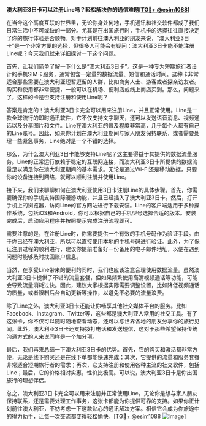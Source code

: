 **澳大利亚3日卡可以注册Line吗？轻松解决你的通信难题[[TG💪+ @esim1088](https://t.me/s/esim1088)]**

在当今这个高度互联的世界里，无论你身处何地，手机通讯和社交软件都成了我们日常生活中不可或缺的一部分。尤其是在出国旅行时，手机卡的选择往往直接决定了你的旅行体验是否顺畅。对于计划前往澳大利亚的朋友来说，“澳大利亚3日卡”是一个非常方便的选择，但很多人可能会有疑问：澳大利亚3日卡能不能注册Line呢？今天我们就来详细探讨一下这个问题。

首先，让我们简单了解一下什么是“澳大利亚3日卡”。这是一种专为短期旅行者设计的手机SIM卡服务，通常包含一定量的数据流量、短信和通话时间。这种卡非常适合那些需要在澳大利亚短暂逗留的人群，比如商务人士、游客或者探亲访友者。购买和使用都非常便捷，一般可以在机场、便利店或线上商店买到。那么，问题来了，这样的卡是否支持注册和使用Line呢？

答案是肯定的！澳大利亚3日卡完全可以用来注册Line，并且正常使用。Line是一款全球流行的即时通讯软件，它不仅支持文字聊天，还可以发送语音消息、视频通话以及分享图片和文件。Line在澳大利亚的普及程度非常高，几乎每个人都有自己的Line账号。因此，如果你计划在澳大利亚期间与家人朋友保持联系，或者需要处理一些紧急事务，Line绝对是一个不错的选择。

那么，为什么澳大利亚3日卡能够支持Line呢？这主要得益于其提供的数据流量服务。Line的正常运行依赖于稳定的互联网连接，而澳大利亚3日卡所提供的数据流量足以满足你在澳大利亚期间的基本需求。无论是通过Wi-Fi还是移动数据，只要你的设备连接到网络，就可以顺利注册并使用Line。

接下来，我们来聊聊如何在澳大利亚使用3日卡注册Line的具体步骤。首先，你需要确保你的手机支持国际漫游功能，并且已经插入了澳大利亚3日卡。然后，打开手机上的浏览器，访问Line的官方网站进行下载安装。Line的客户端适用于多种操作系统，包括iOS和Android，你可以根据自己的手机型号选择合适的版本。安装完成后，启动应用程序并按照提示完成注册流程即可。

需要注意的是，在注册Line时，你需要提供一个有效的手机号码作为验证手段。由于你已经在澳大利亚，所以可以直接使用本地的手机号码进行验证。此外，为了保证注册过程的顺利进行，建议你提前准备好一份备用的电子邮件地址，以便在遇到问题时能够及时找回账户信息。

当然，在享受Line带来的便利的同时，我们也应该注意合理使用数据流量。虽然澳大利亚3日卡提供了不错的流量套餐，但如果频繁使用高清视频通话等功能，可能会导致流量消耗过快。因此，建议大家根据实际需要调整设置，比如降低视频通话的质量，或者限制后台自动更新等操作，以避免不必要的流量浪费。

除了Line之外，澳大利亚3日卡还能让你畅享其他社交媒体平台的服务。比如Facebook、Instagram、Twitter等，这些都是澳大利亚人常用的社交工具。有了这张卡，你不仅可以随时随地查看动态，还可以与世界各地的朋友分享你的旅行见闻。此外，澳大利亚3日卡还支持拨打电话和发送短信，这对于那些希望保持传统沟通方式的人来说同样是一个加分项。

最后，我们再来总结一下澳大利亚3日卡的优势。首先，它的购买和激活都非常方便，无论是线下购买还是在线下单都能快速完成；其次，它提供的流量和服务套餐非常适合短期旅行者的需求；再次，它支持注册和使用各种主流的社交软件，包括Line；最后，它的价格相对实惠，性价比极高。可以说，澳大利亚3日卡是你出国旅行的理想伴侣。

总之，澳大利亚3日卡完全可以用来注册并正常使用Line。无论你是想与家人朋友保持联系，还是需要处理工作事务，这张卡都能为你提供可靠的支持。如果你正计划前往澳大利亚，不妨考虑一下这款贴心的通讯解决方案。相信它会成为你旅途中的得力助手，让每一次交流都变得轻松愉快。[[TG💪+ @esim1088](https://t.me/s/esim1088) ![Image](https://i.postimg.cc/4NQfJmqS/Snipaste-2025-05-13-00-14-12.png)]